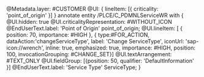 @Metadata.layer: #CUSTOMER
@UI: {
lineItem: [{ criticality: 'point_of_origin' }]
}
annotate entity /PLCE/C_PDMNLServiceWR with
{
@UI.hidden: true
@UI.criticalityRepresentation: #WITHOUT_ICON
@EndUserText.label: 'Point of Origin'
point_of_origin;
@UI.lineItem: [ { position: 70, importance: #HIGH },
{
type:#FOR_ACTION,
dataAction:'changeServiceType',
label: 'Change ServiceType',
iconUrl: 'sap-icon://wrench',
inline: true,
emphasized: true,
importance: #HIGH,
position: 100,
invocationGrouping: #CHANGE_SET}]
@UI.textArrangement: #TEXT_ONLY
@UI.fieldGroup: [{position: 50, qualifier: 'DefaultInformation' }]
@EndUserText.label: 'Service Type'
ServiceType;
}
